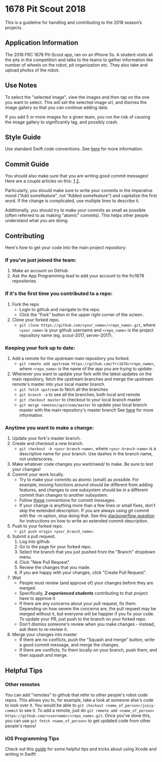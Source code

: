 # 1678 Pit Scout 2018

This is a guideline for handling and contributing to the 2018 season’s projects.


## Application Information

The 2018 FRC 1678 Pit-Scout app, ran on an iPhone 5s. A student visits all the pits in the competition and talks to the teams to gather information like number of wheels on the robot, pit organization etc. They also take and upload photos of the robot.


## Use Notes

To select the "selected image", view the images and then tap on the one you want to select. This will set the selected image url, and dismiss the image gallery so that you can continue adding data.

If you add 5 or more images for a given team, you run the risk of causing the image gallery to significantly lag, and possibly crash.


## Style Guide

Use standard Swift code conventions. See [here](https://github.com/raywenderlich/swift-style-guide#correctness) for more information.
	
	
## Commit Guide

You should also make sure that you are writing good commit messages! Here are a couple articles on this: [1](http://tbaggery.com/2008/04/19/a-note-about-git-commit-messages.html) [2](http://chris.beams.io/posts/git-commit/).

Particularly, you should make sure to write your commits in the imperative mood ("Add somefeature", not "Added somefeature") and capitalize the first word. If the change is complicated, use multiple lines to describe it.

Additionally, you should try to make your commits as small as possible (often referred to as making "atomic" commits). This helps other people understand what you are doing.


## Contributing

Here's how to get your code into the main project repository:


### If you've just joined the team:

1. Make an account on GitHub.
2. Ask the App Programming lead to add your account to the frc1678 repositories.


### If it's the first time you contributed to a repo:

1. Fork the repo
  	+ Login to github and navigate to the repo.
  	+ Click the "Fork" button in the upper right corner of the screen.
2. Clone your forked repo.
 	 + `git clone https://github.com/<your_name>/<repo_name>.git`, where `<your_name>` is your github username and `<repo_name>` is the project repository name (eg. scout-2017, server-2017).


### Keeping your fork up to date:

1. Add a remote for the upstream main repository you forked.
	* `git remote add upstream https://github.com/frc1678/<repo_name>`, where `<repo_name>` is the name of the app you are trying to update.
2. Whenever you want to update your fork with the latest updates on the main repository, fetch the upstream branches and merge the upstream remote's master into your local master branch.
	* `git fetch upstream` to fetch all the branches
	* `git branch -a` to see all the branches, both local and remote
	* `git checkout master` to checkout to your local branch master
	* `git merge remotes/upstream/master` to update your local branch master with the main repository's master branch
See [here](https://gist.github.com/Chaser324/ce0505fbed06b947d962) for more information.


### Anytime you want to make a change:

1. Update your fork's master branch.
2. Create and checkout a new branch.
 	 * `git checkout -b <your-branch-name>`, where `<your-branch-name>` is a descriptive name for your branch. Use dashes in the branch name, not underscores.
3. Make whatever code changes you want/need/ to make. Be sure to test your changes!
4. Commit your work locally.
  	+ Try to make your commits as atomic (small) as possible. For example, moving functions around should be different from adding features, and changes to one subsystem should be in a different commit than changes to another subsystem.
 	 + Follow [these](http://tbaggery.com/2008/04/19/a-note-about-git-commit-messages.html) conventions for commit messages.
 	 + If your change is anything more than a few lines or small fixes, don't skip the extended description. If you are always using git commit with the -m option, stop doing that.
See this [stackoverflow question](https://stackoverflow.com/questions/9562304/github-commit-with-extended-message) for instructions on how to write an extended commit description.
5. Push to your forked repo.
 	 + `git push origin <your_branch_name>`.
6. Submit a pull request.
 	 1. Log into github.
 	 2. Go to the page for your forked repo.
 	 3. Select the branch that you just pushed from the "Branch" dropdown menu.
 	 4. Click "New Pull Request".
 	 5. Review the changes that you made.
 	 6. If you are happy with your changes, click "Create Pull Request".
 7. Wait
 	 + People must review (and approve of) your changes before they are merged.
  	 + Specifically, ***2 experienced students*** contributing to that project have to approve it
 	 + If there are any concerns about your pull request, fix them. Depending on how severe the concerns are, the pull request may be merged without it, but everyone will be happier if you fix your code. To update your PR, just push to the branch on your forked repo.
  	+ Don't dismiss someone's review when you make changes - instead, ask them to re-review it.
8. Merge your changes into master
	  + If there are no conflicts, push the "Squash and merge" button, write a good commit message, and merge the changes.
 	 + If there are conflicts, fix them locally on your branch, push them, and then squash and merge.


## Helpful Tips

### Other remotes

You can add "remotes" to github that refer to other people's robot code repos. This allows you to, for example, take a look at someone else's code to look over it. You would be able to `git checkout <name_of_person>/juicy-commit` to see it. To add a remote, just do `git remote add <name_of_person> https://github.com/<username>/<repo_name>.git`. Once you've done this, you can use `git fetch <name_of_person>` to get updated code from other people's repos!


### iOS Programming Tips

Check out this [guide](https://docs.google.com/document/d/19I2pF2Krz-MLcP4INNbAA4HgbnG3rdTHmwM8_2428go/edit?usp=sharing) for some helpful tips and tricks about using Xcode and writing in Swift!
